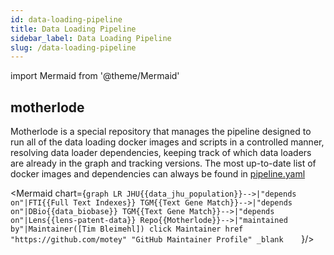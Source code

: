 ```yaml
---
id: data-loading-pipeline
title: Data Loading Pipeline
sidebar_label: Data Loading Pipeline
slug: /data-loading-pipeline
---
```

import Mermaid from '@theme/Mermaid'

## motherlode
Motherlode is a special repository that manages the pipeline designed to run all of the data loading docker images and scripts in a controlled manner, resolving data loader dependencies, keeping track of which data loaders are already in the graph and tracking versions. The most up-to-date list of docker images and dependencies can always be found in [pipeline.yaml](https://github.com/covidgraph/motherlode/blob/master/pipeline.yaml)

<Mermaid chart={`
  graph LR
    JHU{{data_jhu_population}}-->|"depends on"|FTI{{Full Text Indexes}}
    TGM{{Text Gene Match}}-->|"depends on"|DBio{{data_biobase}}
    TGM{{Text Gene Match}}-->|"depends on"|Lens{{lens-patent-data}}
    Repo{{Motherlode}}-->|"maintained by"|Maintainer([Tim Bleimehl])
    click Maintainer href "https://github.com/motey" "GitHub Maintainer Profile" _blank    
    `}/>
